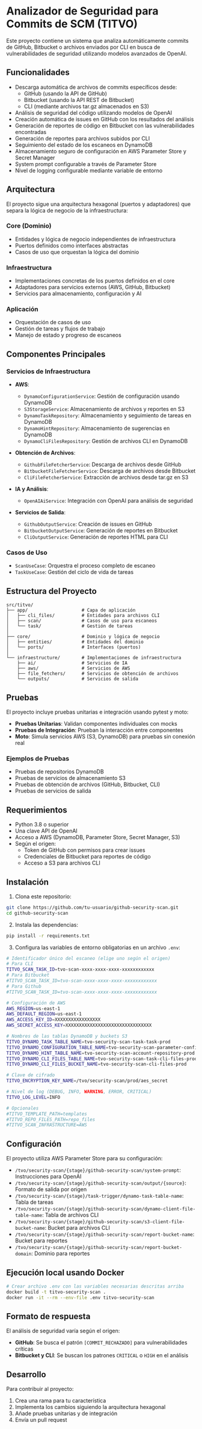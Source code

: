 # Analizador de Seguridad para Commits de SCM (TITVO)

Este proyecto contiene un sistema que analiza automáticamente commits de GitHub, Bitbucket o archivos enviados por CLI en busca de vulnerabilidades de seguridad utilizando modelos avanzados de OpenAI.

## Funcionalidades

- Descarga automática de archivos de commits específicos desde:
  - GitHub (usando la API de GitHub)
  - Bitbucket (usando la API REST de Bitbucket)
  - CLI (mediante archivos tar.gz almacenados en S3)
- Análisis de seguridad del código utilizando modelos de OpenAI
- Creación automática de issues en GitHub con los resultados del análisis
- Generación de reportes de código en Bitbucket con las vulnerabilidades encontradas
- Generación de reportes para archivos subidos por CLI
- Seguimiento del estado de los escaneos en DynamoDB
- Almacenamiento seguro de configuración en AWS Parameter Store y Secret Manager
- System prompt configurable a través de Parameter Store
- Nivel de logging configurable mediante variable de entorno

## Arquitectura

El proyecto sigue una arquitectura hexagonal (puertos y adaptadores) que separa la lógica de negocio de la infraestructura:

### Core (Dominio)
- Entidades y lógica de negocio independientes de infraestructura
- Puertos definidos como interfaces abstractas
- Casos de uso que orquestan la lógica del dominio

### Infraestructura
- Implementaciones concretas de los puertos definidos en el core
- Adaptadores para servicios externos (AWS, GitHub, Bitbucket)
- Servicios para almacenamiento, configuración y AI

### Aplicación
- Orquestación de casos de uso
- Gestión de tareas y flujos de trabajo
- Manejo de estado y progreso de escaneos

## Componentes Principales

### Servicios de Infraestructura
- **AWS**:
  - `DynamoConfigurationService`: Gestión de configuración usando DynamoDB
  - `S3StorageService`: Almacenamiento de archivos y reportes en S3
  - `DynamoTaskRepository`: Almacenamiento y seguimiento de tareas en DynamoDB
  - `DynamoHintRepository`: Almacenamiento de sugerencias en DynamoDB
  - `DynamoCliFilesRepository`: Gestión de archivos CLI en DynamoDB

- **Obtención de Archivos**:
  - `GithubFileFetcherService`: Descarga de archivos desde GitHub
  - `BitbucketFileFetcherService`: Descarga de archivos desde Bitbucket
  - `CliFileFetcherService`: Extracción de archivos desde tar.gz en S3

- **IA y Análisis**:
  - `OpenAIAiService`: Integración con OpenAI para análisis de seguridad

- **Servicios de Salida**:
  - `GithubOutputService`: Creación de issues en GitHub
  - `BitbucketOutputService`: Generación de reportes en Bitbucket
  - `CliOutputService`: Generación de reportes HTML para CLI

### Casos de Uso
- `ScanUseCase`: Orquestra el proceso completo de escaneo
- `TaskUseCase`: Gestión del ciclo de vida de tareas

## Estructura del Proyecto

```
src/titvo/
├── app/                    # Capa de aplicación
│   ├── cli_files/          # Entidades para archivos CLI
│   ├── scan/               # Casos de uso para escaneos
│   └── task/               # Gestión de tareas
│
├── core/                   # Dominio y lógica de negocio
│   ├── entities/           # Entidades del dominio
│   └── ports/              # Interfaces (puertos)
│
└── infraestructure/        # Implementaciones de infraestructura
    ├── ai/                 # Servicios de IA
    ├── aws/                # Servicios de AWS
    ├── file_fetchers/      # Servicios de obtención de archivos
    └── outputs/            # Servicios de salida
```

## Pruebas

El proyecto incluye pruebas unitarias e integración usando pytest y moto:

- **Pruebas Unitarias**: Validan componentes individuales con mocks
- **Pruebas de Integración**: Prueban la interacción entre componentes
- **Moto**: Simula servicios AWS (S3, DynamoDB) para pruebas sin conexión real

### Ejemplos de Pruebas
- Pruebas de repositorios DynamoDB
- Pruebas de servicios de almacenamiento S3
- Pruebas de obtención de archivos (GitHub, Bitbucket, CLI)
- Pruebas de servicios de salida

## Requerimientos

- Python 3.8 o superior
- Una clave API de OpenAI
- Acceso a AWS (DynamoDB, Parameter Store, Secret Manager, S3)
- Según el origen:
  - Token de GitHub con permisos para crear issues
  - Credenciales de Bitbucket para reportes de código
  - Acceso a S3 para archivos CLI

## Instalación

1. Clona este repositorio:
```bash
git clone https://github.com/tu-usuario/github-security-scan.git
cd github-security-scan
```

2. Instala las dependencias:
```bash
pip install -r requirements.txt
```

3. Configura las variables de entorno obligatorias en un archivo `.env`:
```bash
# Identificador único del escaneo (elige uno según el origen)
# Para CLI
TITVO_SCAN_TASK_ID=tvo-scan-xxxx-xxxx-xxxx-xxxxxxxxxxxx
# Para Bitbucket
#TITVO_SCAN_TASK_ID=tvo-scan-xxxx-xxxx-xxxx-xxxxxxxxxxxx
# Para Github
#TITVO_SCAN_TASK_ID=tvo-scan-xxxx-xxxx-xxxx-xxxxxxxxxxxx

# Configuración de AWS
AWS_REGION=us-east-1
AWS_DEFAULT_REGION=us-east-1
AWS_ACCESS_KEY_ID=XXXXXXXXXXXXXXXXX
AWS_SECRET_ACCESS_KEY=XXXXXXXXXXXXXXXXXXXXXXXXXXXXXXXX

# Nombres de las tablas DynamoDB y buckets S3
TITVO_DYNAMO_TASK_TABLE_NAME=tvo-security-scan-task-task-prod
TITVO_DYNAMO_CONFIGURATION_TABLE_NAME=tvo-security-scan-parameter-configuration-prod
TITVO_DYNAMO_HINT_TABLE_NAME=tvo-security-scan-account-repository-prod
TITVO_DYNAMO_CLI_FILES_TABLE_NAME=tvo-security-scan-task-cli-files-prod
TITVO_DYNAMO_CLI_FILES_BUCKET_NAME=tvo-security-scan-cli-files-prod

# Clave de cifrado
TITVO_ENCRYPTION_KEY_NAME=/tvo/security-scan/prod/aes_secret

# Nivel de log (DEBUG, INFO, WARNING, ERROR, CRITICAL)
TITVO_LOG_LEVEL=INFO

# Opcionales
#TITVO_TEMPLATE_PATH=templates
#TITVO_REPO_FILES_PATH=repo_files
#TITVO_SCAN_INFRASTRUCTURE=AWS
```

## Configuración

El proyecto utiliza AWS Parameter Store para su configuración:

- `/tvo/security-scan/{stage}/github-security-scan/system-prompt`: Instrucciones para OpenAI
- `/tvo/security-scan/{stage}/github-security-scan/output/{source}`: Formato de salida por origen
- `/tvo/security-scan/{stage}/task-trigger/dynamo-task-table-name`: Tabla de tareas
- `/tvo/security-scan/{stage}/github-security-scan/dynamo-client-file-table-name`: Tabla de archivos CLI
- `/tvo/security-scan/{stage}/github-security-scan/s3-client-file-bucket-name`: Bucket para archivos CLI
- `/tvo/security-scan/{stage}/github-security-scan/report-bucket-name`: Bucket para reportes
- `/tvo/security-scan/{stage}/github-security-scan/report-bucket-domain`: Dominio para reportes

## Ejecución local usando Docker

```bash
# Crear archivo .env con las variables necesarias descritas arriba
docker build -t titvo-security-scan .
docker run -it --rm --env-file .env titvo-security-scan
```

## Formato de respuesta

El análisis de seguridad varía según el origen:

- **GitHub**: Se busca el patrón `[COMMIT_RECHAZADO]` para vulnerabilidades críticas
- **Bitbucket y CLI**: Se buscan los patrones `CRITICAL` o `HIGH` en el análisis

## Desarrollo

Para contribuir al proyecto:

1. Crea una rama para tu característica
2. Implementa los cambios siguiendo la arquitectura hexagonal
3. Añade pruebas unitarias y de integración
4. Envía un pull request